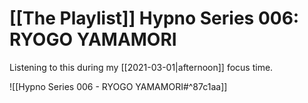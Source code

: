 # [[The Playlist]] Hypno Series 006: RYOGO YAMAMORI

Listening to this during my [[2021-03-01|afternoon]] focus time.

![[Hypno Series 006 - RYOGO YAMAMORI#^87c1aa]]